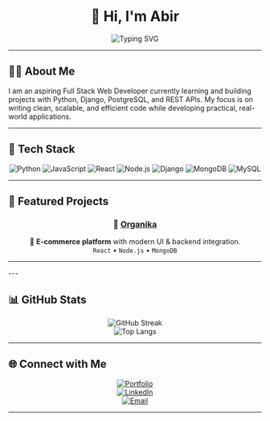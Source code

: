 <!-- Minimal & Professional GitHub Profile README -->

<div align="center">

# 👋 Hi, I'm **Abir**

<!-- Typing Effect -->
<img src="https://readme-typing-svg.demolab.com?font=Fira+Code&size=22&pause=1200&color=3CB3B3&center=true&vCenter=true&width=500&lines=Software+Developer;Problem+Solver;Tech+Enthusiast;Open+Source+Contributor" alt="Typing SVG" />

</div>

---

## 🧑‍💻 About Me  
I am an aspiring Full Stack Web Developer currently learning and building projects with Python, Django, PostgreSQL, and REST APIs.
My focus is on writing clean, scalable, and efficient code while developing practical, real-world applications.

---

## 🚀 Tech Stack  

<div align="center">

![Python](https://img.shields.io/badge/Python-3670A0?style=for-the-badge&logo=python&logoColor=ffdd54) 
![JavaScript](https://img.shields.io/badge/JavaScript-F7DF1E?style=for-the-badge&logo=javascript&logoColor=000) 
![React](https://img.shields.io/badge/React-20232A?style=for-the-badge&logo=react&logoColor=61DAFB) 
![Node.js](https://img.shields.io/badge/Node.js-43853D?style=for-the-badge&logo=node.js&logoColor=white) 
![Django](https://img.shields.io/badge/Django-092E20?style=for-the-badge&logo=django&logoColor=green) 
![MongoDB](https://img.shields.io/badge/MongoDB-4EA94B?style=for-the-badge&logo=mongodb&logoColor=white) 
![MySQL](https://img.shields.io/badge/MySQL-005C84?style=for-the-badge&logo=mysql&logoColor=white) 

</div>

---

## 📌 Featured Projects  

<div align="center">

### 🔹 [Organika](https://github.com/yourusername/organika)  
🛒 **E-commerce platform** with modern UI & backend integration.  
`React` • `Node.js` • `MongoDB`  

---

</div>
---

## 📊 GitHub Stats  

<div align="center">

![GitHub Streak](https://streak-stats.demolab.com?user=yourusername&theme=tokyonight&hide_border=true)  
![Top Langs](https://github-readme-stats.vercel.app/api/top-langs/?username=yourusername&layout=compact&theme=tokyonight&hide_border=true)

</div>

---

## 🌐 Connect with Me  

<div align="center">

[![Portfolio](https://img.shields.io/badge/Portfolio-000?style=for-the-badge&logo=vercel&logoColor=white)](https://yourportfolio.com)  
[![LinkedIn](https://img.shields.io/badge/LinkedIn-0A66C2?style=for-the-badge&logo=linkedin&logoColor=white)](https://linkedin.com/in/yourusername)  
[![Email](https://img.shields.io/badge/Email-D14836?style=for-the-badge&logo=gmail&logoColor=white)](mailto:yourname@gmail.com)  

</div>

---
